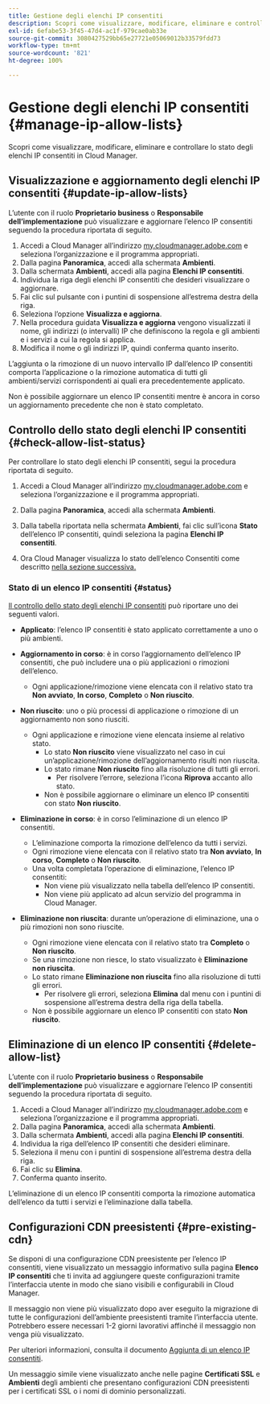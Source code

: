 ```yaml
---
title: Gestione degli elenchi IP consentiti
description: Scopri come visualizzare, modificare, eliminare e controllare lo stato degli elenchi IP consentiti in Cloud Manager.
exl-id: 6efabe53-3f45-47d4-ac1f-979cae0ab33e
source-git-commit: 3080427529bb65e27721e05069012b33579fdd73
workflow-type: tm+mt
source-wordcount: '821'
ht-degree: 100%

---
```


# Gestione degli elenchi IP consentiti {#manage-ip-allow-lists}

Scopri come visualizzare, modificare, eliminare e controllare lo stato degli elenchi IP consentiti in Cloud Manager.

## Visualizzazione e aggiornamento degli elenchi IP consentiti {#update-ip-allow-lists}

L’utente con il ruolo **Proprietario business** o **Responsabile dell’implementazione** può visualizzare e aggiornare l’elenco IP consentiti seguendo la procedura riportata di seguito.

1. Accedi a Cloud Manager all’indirizzo [my.cloudmanager.adobe.com](https://my.cloudmanager.adobe.com/) e seleziona l’organizzazione e il programma appropriati.
1. Dalla pagina **Panoramica**, accedi alla schermata **Ambienti**.
1. Dalla schermata **Ambienti**, accedi alla pagina **Elenchi IP consentiti**.
1. Individua la riga degli elenchi IP consentiti che desideri visualizzare o aggiornare.
1. Fai clic sul pulsante con i puntini di sospensione all’estrema destra della riga.
1. Seleziona l’opzione **Visualizza e aggiorna**.
1. Nella procedura guidata **Visualizza e aggiorna** vengono visualizzati il nome, gli indirizzi (o intervalli) IP che definiscono la regola e gli ambienti e i servizi a cui la regola si applica.
1. Modifica il nome o gli indirizzi IP, quindi conferma quanto inserito.

L’aggiunta o la rimozione di un nuovo intervallo IP dall’elenco IP consentiti comporta l’applicazione o la rimozione automatica di tutti gli ambienti/servizi corrispondenti ai quali era precedentemente applicato.

Non è possibile aggiornare un elenco IP consentiti mentre è ancora in corso un aggiornamento precedente che non è stato completato.

## Controllo dello stato degli elenchi IP consentiti {#check-allow-list-status}

Per controllare lo stato degli elenchi IP consentiti, segui la procedura riportata di seguito.

1. Accedi a Cloud Manager all’indirizzo [my.cloudmanager.adobe.com](https://my.cloudmanager.adobe.com/) e seleziona l’organizzazione e il programma appropriati.

1. Dalla pagina **Panoramica**, accedi alla schermata **Ambienti**.

1. Dalla tabella riportata nella schermata **Ambienti**, fai clic sull’icona **Stato** dell’elenco IP consentiti, quindi seleziona la pagina **Elenchi IP consentiti**.

1. Ora Cloud Manager visualizza lo stato dell’elenco Consentiti come descritto [nella sezione successiva.](#status)

### Stato di un elenco IP consentiti {#status}

[Il controllo dello stato degli elenchi IP consentiti](#check-allow-list-status) può riportare uno dei seguenti valori.

* **Applicato**: l’elenco IP consentiti è stato applicato correttamente a uno o più ambienti.

* **Aggiornamento in corso**: è in corso l’aggiornamento dell’elenco IP consentiti, che può includere una o più applicazioni o rimozioni dell’elenco.

   * Ogni applicazione/rimozione viene elencata con il relativo stato tra **Non avviato**, **In corso**, **Completo** o **Non riuscito**.

* **Non riuscito**: uno o più processi di applicazione o rimozione di un aggiornamento non sono riusciti.
   * Ogni applicazione e rimozione viene elencata insieme al relativo stato.
      * Lo stato **Non riuscito** viene visualizzato nel caso in cui un’applicazione/rimozione dell’aggiornamento risulti non riuscita.
      * Lo stato rimane **Non riuscito** fino alla risoluzione di tutti gli errori.
         * Per risolvere l’errore, seleziona l’icona **Riprova** accanto allo stato.
      * Non è possibile aggiornare o eliminare un elenco IP consentiti con stato **Non riuscito**.

* **Eliminazione in corso**: è in corso l’eliminazione di un elenco IP consentiti.
   * L’eliminazione comporta la rimozione dell’elenco da tutti i servizi.
   * Ogni rimozione viene elencata con il relativo stato tra **Non avviato**, **In corso**, **Completo** o **Non riuscito**.
   * Una volta completata l’operazione di eliminazione, l’elenco IP consentiti:
      * Non viene più visualizzato nella tabella dell’elenco IP consentiti.
      * Non viene più applicato ad alcun servizio del programma in Cloud Manager.

* **Eliminazione non riuscita**: durante un’operazione di eliminazione, una o più rimozioni non sono riuscite.

   * Ogni rimozione viene elencata con il relativo stato tra **Completo** o **Non riuscito**.
   * Se una rimozione non riesce, lo stato visualizzato è **Eliminazione non riuscita**.
   * Lo stato rimane **Eliminazione non riuscita** fino alla risoluzione di tutti gli errori.
      * Per risolvere gli errori, seleziona **Elimina** dal menu con i puntini di sospensione all’estrema destra della riga della tabella.
   * Non è possibile aggiornare un elenco IP consentiti con stato **Non riuscito**.

## Eliminazione di un elenco IP consentiti {#delete-allow-list}

L’utente con il ruolo **Proprietario business** o **Responsabile dell’implementazione** può visualizzare e aggiornare l’elenco IP consentiti seguendo la procedura riportata di seguito.

1. Accedi a Cloud Manager all’indirizzo [my.cloudmanager.adobe.com](https://my.cloudmanager.adobe.com/) e seleziona l’organizzazione e il programma appropriati.
1. Dalla pagina **Panoramica**, accedi alla schermata **Ambienti**.
1. Dalla schermata **Ambienti**, accedi alla pagina **Elenchi IP consentiti**.
1. Individua la riga dell’elenco IP consentiti che desideri eliminare.
1. Seleziona il menu con i puntini di sospensione all’estrema destra della riga.
1. Fai clic su **Elimina**.
1. Conferma quanto inserito.

L’eliminazione di un elenco IP consentiti comporta la rimozione automatica dell’elenco da tutti i servizi e l’eliminazione dalla tabella.

## Configurazioni CDN preesistenti {#pre-existing-cdn}

Se disponi di una configurazione CDN preesistente per l’elenco IP consentiti, viene visualizzato un messaggio informativo sulla pagina **Elenco IP consentiti** che ti invita ad aggiungere queste configurazioni tramite l’interfaccia utente in modo che siano visibili e configurabili in Cloud Manager.

Il messaggio non viene più visualizzato dopo aver eseguito la migrazione di tutte le configurazioni dell’ambiente preesistenti tramite l’interfaccia utente. Potrebbero essere necessari 1-2 giorni lavorativi affinché il messaggio non venga più visualizzato.

Per ulteriori informazioni, consulta il documento [Aggiunta di un elenco IP consentiti](/help/implementing/cloud-manager/ip-allow-lists/add-ip-allow-lists.md).

Un messaggio simile viene visualizzato anche nelle pagine **Certificati SSL** e **Ambienti** degli ambienti che presentano configurazioni CDN preesistenti per i certificati SSL o i nomi di dominio personalizzati.
